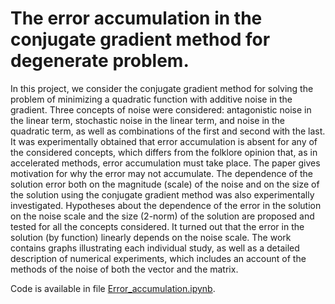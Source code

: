 # The error accumulation in the conjugate gradient method for degenerate problem.

In this project, we consider the conjugate gradient method for solving the problem of minimizing a quadratic function with additive noise in the gradient. Three concepts of noise were considered: antagonistic noise in the linear term, stochastic noise in the linear term, and noise in the quadratic term, as well as combinations of the first and second with the last. It was experimentally obtained that error accumulation is absent for any of the considered concepts, which differs from the folklore opinion that, as in accelerated methods, error accumulation must take place. The paper gives motivation for why the error may not accumulate. The dependence of the solution error both on the magnitude (scale) of the noise and on the size of the solution using the conjugate gradient method was also experimentally investigated. Hypotheses about the dependence of the error in the solution on the noise scale and the size (2-norm) of the solution are proposed and tested for all the concepts considered. It turned out that the error in the solution (by function) linearly depends on the noise scale. The work contains graphs illustrating each individual study, as well as a detailed description of numerical experiments, which includes an account of the methods of the noise of both the vector and the matrix.

Code is available in file [Error_accumulation.ipynb](https://github.com/kosmo-tony/Numerical-Optimization/blob/master/Error_accumulation.ipynb).
       
